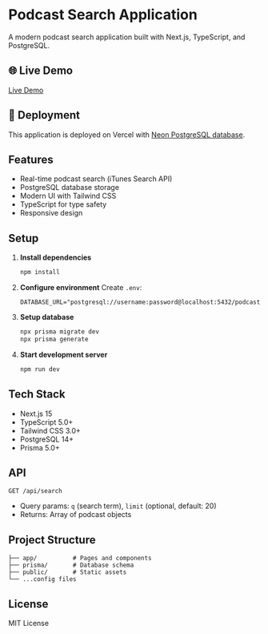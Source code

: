 # Podcast Search Application

A modern podcast search application built with Next.js, TypeScript, and PostgreSQL.

## 🌐 Live Demo

[Live Demo](https://podcast-search-65si.vercel.app/)

## 🚀 Deployment

This application is deployed on Vercel with [Neon PostgreSQL database](https://neon.tech).

## Features

- Real-time podcast search (iTunes Search API)
- PostgreSQL database storage
- Modern UI with Tailwind CSS
- TypeScript for type safety
- Responsive design

## Setup

1. **Install dependencies**

   ```bash
   npm install
   ```

2. **Configure environment**
   Create `.env`:

   ```env
   DATABASE_URL="postgresql://username:password@localhost:5432/podcast_search"
   ```

3. **Setup database**

   ```bash
   npx prisma migrate dev
   npx prisma generate
   ```

4. **Start development server**
   ```bash
   npm run dev
   ```

## Tech Stack

- Next.js 15
- TypeScript 5.0+
- Tailwind CSS 3.0+
- PostgreSQL 14+
- Prisma 5.0+

## API

`GET /api/search`

- Query params: `q` (search term), `limit` (optional, default: 20)
- Returns: Array of podcast objects

## Project Structure

```
├── app/          # Pages and components
├── prisma/       # Database schema
├── public/       # Static assets
└── ...config files
```

## License

MIT License
